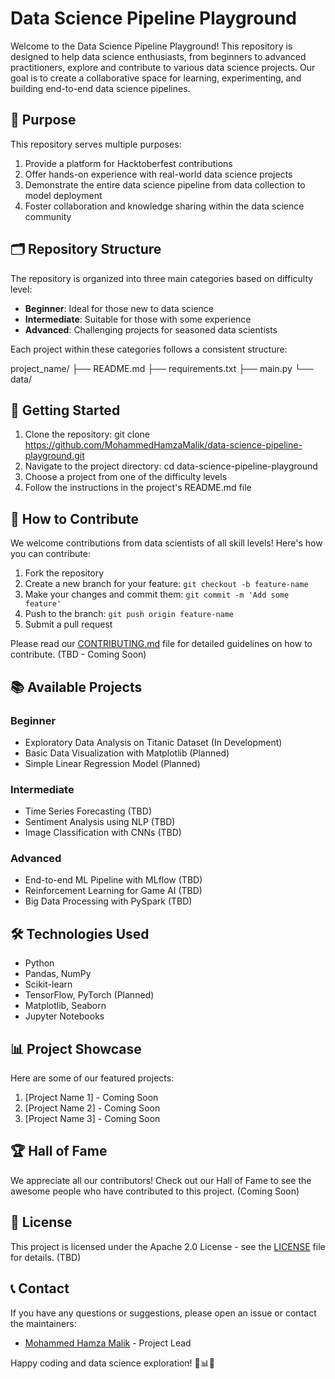 # Data Science Pipeline Playground

Welcome to the Data Science Pipeline Playground! This repository is designed to help data science enthusiasts, from beginners to advanced practitioners, explore and contribute to various data science projects. Our goal is to create a collaborative space for learning, experimenting, and building end-to-end data science pipelines.

## 🎯 Purpose

This repository serves multiple purposes:
1. Provide a platform for Hacktoberfest contributions
2. Offer hands-on experience with real-world data science projects
3. Demonstrate the entire data science pipeline from data collection to model deployment
4. Foster collaboration and knowledge sharing within the data science community

## 🗂️ Repository Structure

The repository is organized into three main categories based on difficulty level:

- **Beginner**: Ideal for those new to data science
- **Intermediate**: Suitable for those with some experience
- **Advanced**: Challenging projects for seasoned data scientists

Each project within these categories follows a consistent structure:

project_name/
├── README.md
├── requirements.txt
├── main.py
└── data/


## 🚀 Getting Started

1. Clone the repository:
git clone https://github.com/MohammedHamzaMalik/data-science-pipeline-playground.git
2. Navigate to the project directory:
cd data-science-pipeline-playground
3. Choose a project from one of the difficulty levels
4. Follow the instructions in the project's README.md file

## 🤝 How to Contribute

We welcome contributions from data scientists of all skill levels! Here's how you can contribute:

1. Fork the repository
2. Create a new branch for your feature: `git checkout -b feature-name`
3. Make your changes and commit them: `git commit -m 'Add some feature'`
4. Push to the branch: `git push origin feature-name`
5. Submit a pull request

Please read our [CONTRIBUTING.md](CONTRIBUTING.md) file for detailed guidelines on how to contribute. (TBD - Coming Soon)

## 📚 Available Projects

### Beginner
- Exploratory Data Analysis on Titanic Dataset (In Development)
- Basic Data Visualization with Matplotlib (Planned)
- Simple Linear Regression Model (Planned)

### Intermediate
- Time Series Forecasting (TBD)
- Sentiment Analysis using NLP (TBD)
- Image Classification with CNNs (TBD)

### Advanced
- End-to-end ML Pipeline with MLflow (TBD)
- Reinforcement Learning for Game AI (TBD)
- Big Data Processing with PySpark (TBD)

## 🛠️ Technologies Used

- Python
- Pandas, NumPy
- Scikit-learn
- TensorFlow, PyTorch (Planned)
- Matplotlib, Seaborn
- Jupyter Notebooks

## 📊 Project Showcase

Here are some of our featured projects:

1. [Project Name 1] - Coming Soon
2. [Project Name 2] - Coming Soon
3. [Project Name 3] - Coming Soon

## 🏆 Hall of Fame

We appreciate all our contributors! Check out our Hall of Fame to see the awesome people who have contributed to this project. (Coming Soon)

## 📜 License

This project is licensed under the Apache 2.0 License - see the [LICENSE](LICENSE) file for details. (TBD)

## 📞 Contact

If you have any questions or suggestions, please open an issue or contact the maintainers:

- [Mohammed Hamza Malik](https://github.com/MohammedHamzaMalik) - Project Lead

Happy coding and data science exploration! 🎉📊🔬
